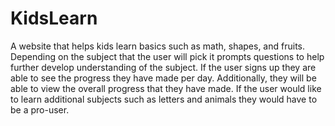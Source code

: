 # KidsLearn
A website that helps kids learn basics such as math, shapes, and fruits. Depending on the subject that the user will pick it prompts questions to help further develop understanding of the subject. If the user signs up they are able to see the progress they have made per day. Additionally, they will be able to view the overall progress that they have made. If the user would like to learn additional subjects such as letters and animals they would have to be a pro-user. 
